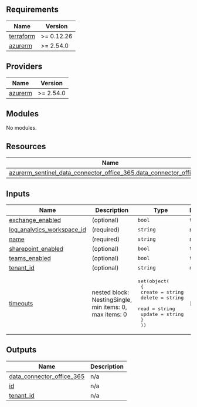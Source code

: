 ## Requirements

| Name                                                                      | Version    |
|---------------------------------------------------------------------------|------------|
| <a name="requirement_terraform"></a> [terraform](#requirement\_terraform) | >= 0.12.26 |
| <a name="requirement_azurerm"></a> [azurerm](#requirement\_azurerm)       | >= 2.54.0  |

## Providers

| Name                                                          | Version   |
|---------------------------------------------------------------|-----------|
| <a name="provider_azurerm"></a> [azurerm](#provider\_azurerm) | >= 2.54.0 |

## Modules

No modules.

## Resources

| Name                                                                                                                                                                                       | Type     |
|--------------------------------------------------------------------------------------------------------------------------------------------------------------------------------------------|----------|
| [azurerm_sentinel_data_connector_office_365.data_connector_office_365](https://registry.terraform.io/providers/hashicorp/azurerm/latest/docs/resources/sentinel_data_connector_office_365) | resource |

## Inputs

| Name                                                                                                                   | Description                                             | Type                                                                                                                                                 | Default | Required |
|------------------------------------------------------------------------------------------------------------------------|---------------------------------------------------------|------------------------------------------------------------------------------------------------------------------------------------------------------|---------|:--------:|
| <a name="input_exchange_enabled"></a> [exchange\_enabled](#input\_exchange\_enabled)                                   | (optional)                                              | `bool`                                                                                                                                               | `true`  |    no    |
| <a name="input_log_analytics_workspace_id"></a> [log\_analytics\_workspace\_id](#input\_log\_analytics\_workspace\_id) | (required)                                              | `string`                                                                                                                                             | n/a     |   yes    |
| <a name="input_name"></a> [name](#input\_name)                                                                         | (required)                                              | `string`                                                                                                                                             | n/a     |   yes    |
| <a name="input_sharepoint_enabled"></a> [sharepoint\_enabled](#input\_sharepoint\_enabled)                             | (optional)                                              | `bool`                                                                                                                                               | `true`  |    no    |
| <a name="input_teams_enabled"></a> [teams\_enabled](#input\_teams\_enabled)                                            | (optional)                                              | `bool`                                                                                                                                               | `true`  |    no    |
| <a name="input_tenant_id"></a> [tenant\_id](#input\_tenant\_id)                                                        | (optional)                                              | `string`                                                                                                                                             | `null`  |    no    |
| <a name="input_timeouts"></a> [timeouts](#input\_timeouts)                                                             | nested block: NestingSingle, min items: 0, max items: 0 | <pre>set(object(<br>    {<br>      create = string<br>      delete = string<br>      read   = string<br>      update = string<br>    }<br>  ))</pre> | `[]`    |    no    |

## Outputs

| Name                                                                                                                  | Description |
|-----------------------------------------------------------------------------------------------------------------------|-------------|
| <a name="output_data_connector_office_365"></a> [data\_connector\_office\_365](#output\_data\_connector\_office\_365) | n/a         |
| <a name="output_id"></a> [id](#output\_id)                                                                            | n/a         |
| <a name="output_tenant_id"></a> [tenant\_id](#output\_tenant\_id)                                                     | n/a         |
